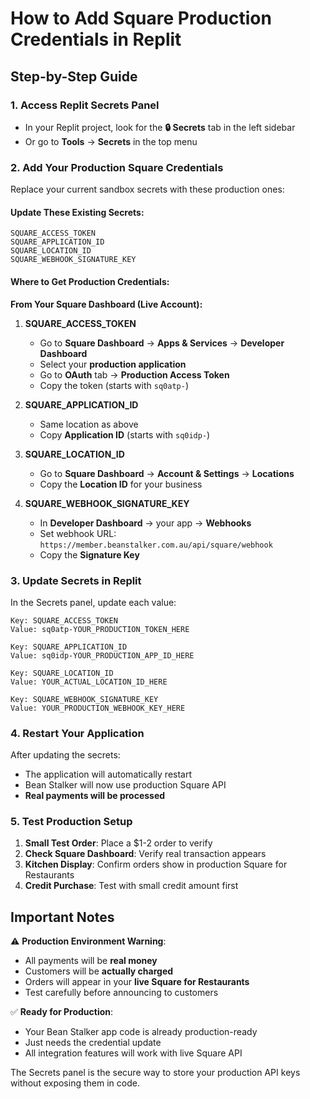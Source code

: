 # How to Add Square Production Credentials in Replit

## Step-by-Step Guide

### 1. Access Replit Secrets Panel
- In your Replit project, look for the **🔒 Secrets** tab in the left sidebar
- Or go to **Tools** → **Secrets** in the top menu

### 2. Add Your Production Square Credentials

Replace your current sandbox secrets with these production ones:

#### Update These Existing Secrets:
```
SQUARE_ACCESS_TOKEN
SQUARE_APPLICATION_ID  
SQUARE_LOCATION_ID
SQUARE_WEBHOOK_SIGNATURE_KEY
```

#### Where to Get Production Credentials:

**From Your Square Dashboard (Live Account):**

1. **SQUARE_ACCESS_TOKEN**
   - Go to **Square Dashboard** → **Apps & Services** → **Developer Dashboard**
   - Select your **production application**
   - Go to **OAuth** tab → **Production Access Token**
   - Copy the token (starts with `sq0atp-`)

2. **SQUARE_APPLICATION_ID**
   - Same location as above
   - Copy **Application ID** (starts with `sq0idp-`)

3. **SQUARE_LOCATION_ID** 
   - Go to **Square Dashboard** → **Account & Settings** → **Locations**
   - Copy the **Location ID** for your business

4. **SQUARE_WEBHOOK_SIGNATURE_KEY**
   - In **Developer Dashboard** → your app → **Webhooks**
   - Set webhook URL: `https://member.beanstalker.com.au/api/square/webhook`
   - Copy the **Signature Key**

### 3. Update Secrets in Replit

In the Secrets panel, update each value:

```
Key: SQUARE_ACCESS_TOKEN
Value: sq0atp-YOUR_PRODUCTION_TOKEN_HERE

Key: SQUARE_APPLICATION_ID  
Value: sq0idp-YOUR_PRODUCTION_APP_ID_HERE

Key: SQUARE_LOCATION_ID
Value: YOUR_ACTUAL_LOCATION_ID_HERE

Key: SQUARE_WEBHOOK_SIGNATURE_KEY
Value: YOUR_PRODUCTION_WEBHOOK_KEY_HERE
```

### 4. Restart Your Application

After updating the secrets:
- The application will automatically restart
- Bean Stalker will now use production Square API
- **Real payments will be processed**

### 5. Test Production Setup

1. **Small Test Order**: Place a $1-2 order to verify
2. **Check Square Dashboard**: Verify real transaction appears
3. **Kitchen Display**: Confirm orders show in production Square for Restaurants
4. **Credit Purchase**: Test with small credit amount first

## Important Notes

⚠️ **Production Environment Warning**:
- All payments will be **real money**
- Customers will be **actually charged**
- Orders will appear in your **live Square for Restaurants**
- Test carefully before announcing to customers

✅ **Ready for Production**:
- Your Bean Stalker app code is already production-ready
- Just needs the credential update
- All integration features will work with live Square API

The Secrets panel is the secure way to store your production API keys without exposing them in code.